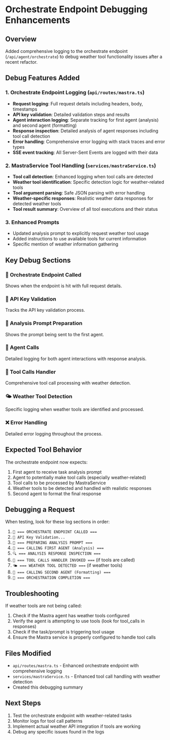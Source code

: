 # Orchestrate Endpoint Debugging Enhancements

## Overview
Added comprehensive logging to the orchestrate endpoint (`/api/agent/orchestrate`) to debug weather tool functionality issues after a recent refactor.

## Debug Features Added

### 1. Orchestrate Endpoint Logging (`api/routes/mastra.ts`)
- **Request logging**: Full request details including headers, body, timestamps
- **API key validation**: Detailed validation steps and results
- **Agent interaction logging**: Separate tracking for first agent (analysis) and second agent (formatting)
- **Response inspection**: Detailed analysis of agent responses including tool call detection
- **Error handling**: Comprehensive error logging with stack traces and error types
- **SSE event tracking**: All Server-Sent Events are logged with their data

### 2. MastraService Tool Handling (`services/mastraService.ts`)
- **Tool call detection**: Enhanced logging when tool calls are detected
- **Weather tool identification**: Specific detection logic for weather-related tools
- **Tool argument parsing**: Safe JSON parsing with error handling
- **Weather-specific responses**: Realistic weather data responses for detected weather tools
- **Tool result summary**: Overview of all tool executions and their status

### 3. Enhanced Prompts
- Updated analysis prompt to explicitly request weather tool usage
- Added instructions to use available tools for current information
- Specific mention of weather information gathering

## Key Debug Sections

### 🚀 Orchestrate Endpoint Called
Shows when the endpoint is hit with full request details.

### 🔐 API Key Validation
Tracks the API key validation process.

### 🧠 Analysis Prompt Preparation
Shows the prompt being sent to the first agent.

### 🤖 Agent Calls
Detailed logging for both agent interactions with response analysis.

### 🔧 Tool Calls Handler
Comprehensive tool call processing with weather detection.

### 🌤️ Weather Tool Detection
Specific logging when weather tools are identified and processed.

### ❌ Error Handling
Detailed error logging throughout the process.

## Expected Tool Behavior

The orchestrate endpoint now expects:
1. First agent to receive task analysis prompt
2. Agent to potentially make tool calls (especially weather-related)
3. Tool calls to be processed by MastraService
4. Weather tools to be detected and handled with realistic responses
5. Second agent to format the final response

## Debugging a Request

When testing, look for these log sections in order:
1. `🚀 === ORCHESTRATE ENDPOINT CALLED ===`
2. `🔐 API Key Validation...`
3. `🧠 === PREPARING ANALYSIS PROMPT ===`
4. `🤖 === CALLING FIRST AGENT (Analysis) ===`
5. `🔍 === ANALYSIS RESPONSE INSPECTION ===`
6. `🔧 === TOOL CALLS HANDLER INVOKED ===` (if tools are called)
7. `🌤️ === WEATHER TOOL DETECTED ===` (if weather tools)
8. `🤖 === CALLING SECOND AGENT (Formatting) ===`
9. `🏁 === ORCHESTRATION COMPLETION ===`

## Troubleshooting

If weather tools are not being called:
1. Check if the Mastra agent has weather tools configured
2. Verify the agent is attempting to use tools (look for tool_calls in responses)
3. Check if the task/prompt is triggering tool usage
4. Ensure the Mastra service is properly configured to handle tool calls

## Files Modified
- `api/routes/mastra.ts` - Enhanced orchestrate endpoint with comprehensive logging
- `services/mastraService.ts` - Enhanced tool call handling with weather detection
- Created this debugging summary

## Next Steps
1. Test the orchestrate endpoint with weather-related tasks
2. Monitor logs for tool call patterns
3. Implement actual weather API integration if tools are working
4. Debug any specific issues found in the logs
